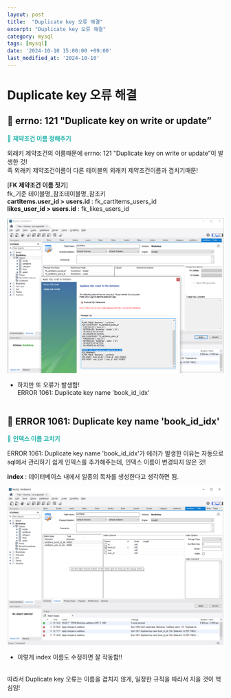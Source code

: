 ```yaml
---
layout: post
title:  "Duplicate key 오류 해결"
excerpt: "Duplicate key 오류 해결"
category: mysql
tags: [mysql]
date: '2024-10-10 15:00:00 +09:00'
last_modified_at: '2024-10-10'
---
```

# Duplicate key 오류 해결

## 🌊 errno: 121 "Duplicate key on write or update”

<span style="color:lightseagreen">💫 **제약조건 이름 정해주기**</span><br>

외래키 제약조건의 이름때문에 errno: 121 "Duplicate key on write or update”이 발생한 것!<br>
즉 외래키 제약조건이름이 다른 테이블의 외래키 제약조건이름과 겹치기때문!<br>

[**FK 제약조건 이름 짓기**]<br>
fk_기준 테이블명_참조테이블명_참조키<br>
**cartItems.user_id > users.id** : fk_cartItems_users_id<br>
**likes_user_id > users.id** : fk_likes_users_id<br>

![alt text](../_programmers/img01/image-359.png)<br>
- 하지만 또 오류가 발생함!<br>
ERROR 1061: Duplicate key name 'book_id_idx'<br><br/>

## 🌊 ERROR 1061: Duplicate key name 'book_id_idx'
<span style="color:lightseagreen">💫 **인덱스 이름 고치기**</span><br>

ERROR 1061: Duplicate key name 'book_id_idx'가 에러가 발생한 이유는 자동으로
sql에서 관리하기 쉽게 인덱스를 추가해주는데, 인덱스 이름이 변경되지 않은 것!<br>

**index** : 데이터베이스 내에서 일종의 목차를 생성한다고 생각하면 됨.<br>

![alt text](../_programmers/img01/image-360.png)<br>
- 이렇게 index 이름도 수정하면 잘 작동함!!<br><br>

따라서 Duplicate key 오류는 이름을 겹치지 않게, 일정한 규칙을 따라서 지을 것이 핵심임!<br> 
